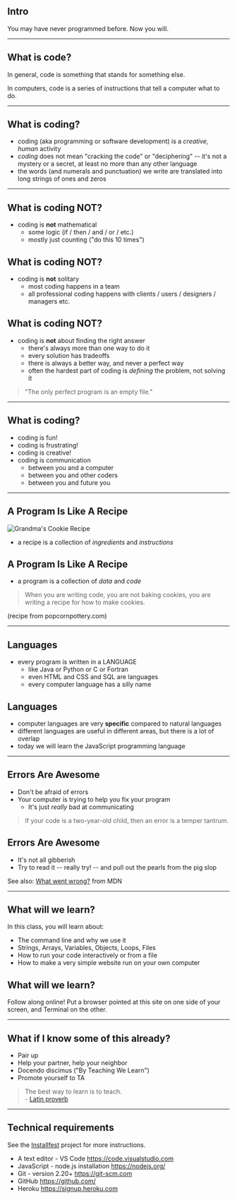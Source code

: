 ## Intro

You may have never programmed before. Now you will.

---

## What is code?

In general, code is something that stands for something else.

In computers, code is a series of instructions that tell a computer what to do.

---

## What is coding?

* coding (aka programming or software development) is a *creative, human* activity
* *coding* does not mean "cracking the code" or "deciphering" -- it's not a mystery or a secret, at least no more than any other language
* the words (and numerals and punctuation) we write are translated into long strings of ones and zeros

---

## What is coding NOT?

* coding is **not** mathematical
  * some logic (if / then / and / or / etc.)
  * mostly just counting ("do this 10 times")


## What is coding NOT?

* coding is **not** solitary
  * most coding happens in a team
  * all professional coding happens with clients / users / designers / managers etc.


## What is coding NOT?

* coding is **not** about finding the right answer
  * there's always more than one way to do it
  * every solution has tradeoffs
  * there is always a better way, and never a perfect way
  * often the hardest part of coding is *defining* the problem, not solving it


> "The only perfect program is an empty file."

---

## What is coding?

* coding is fun!
* coding is frustrating!
* coding is creative!
* coding is communication
  * between you and a computer
  * between you and other coders
  * between you and future you

---

## A Program Is Like A Recipe

![Grandma's Cookie Recipe](https://res.cloudinary.com/btvca/image/upload/v1574445171/curriculum/cookie-recipe_rwfphm.gif)

* a recipe is a collection of *ingredients* and *instructions*


## A Program Is Like A Recipe

* a program is a collection of *data* and *code*

> When you are writing code, you are not baking cookies, you are writing a recipe for how to make cookies.

(recipe from popcornpottery.com)

---

## Languages

* every program is written in a LANGUAGE
  * like Java or Python or C or Fortran
  * even HTML and CSS and SQL are languages
  * every computer language has a silly name


## Languages

* computer languages are very **specific** compared to natural languages
* different languages are useful in different areas, but there is a lot of overlap
* today we will learn the JavaScript programming language

---

## Errors Are Awesome

* Don't be afraid of errors
* Your computer is trying to help you fix your program
  * It's just *really* bad at communicating

> If your code is a two-year-old child, then an error is a temper tantrum.


## Errors Are Awesome

* It's not all gibberish
* Try to read it -- really try! -- and pull out the pearls from the pig slop

See also: [What went wrong?](https://developer.mozilla.org/en-US/docs/Learn/JavaScript/First_steps/What_went_wrong) from MDN

---

## What will we learn?

In this class, you will learn about:

*  The command line and why we use it
*  Strings, Arrays, Variables, Objects, Loops, Files
*  How to run your code interactively or from a file
*  How to make a very simple website run on your own computer


## What will we learn?

Follow along online! Put a browser pointed at this site on one side of your screen, and Terminal on the other.

---

## What if I know some of this already?

* Pair up
* Help your partner, help your neighbor
* Docendo discimus ("By Teaching We Learn")
* Promote yourself to TA

> The best way to learn is to teach. <br />- [Latin proverb](https://en.wikipedia.org/wiki/Docendo_discimus)

---

## Technical requirements

See the [Installfest](/projects/installfest) project for more instructions.

* A text editor - VS Code <https://code.visualstudio.com>
* JavaScript - node.js installation <https://nodejs.org/>
* Git - version 2.20+ <https://git-scm.com>
* GitHub <https://github.com/>
* Heroku <https://signup.heroku.com>